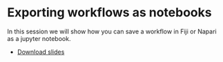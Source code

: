 # Exporting workflows as notebooks

In this session we will show how you can save a workflow in Fiji or Napari as a jupyter notebook.

* [Download slides](https://github.com/BiAPoL/Pasteur-NEUBIAS-training-school-on-Bioimage-Analysis/raw/main/docs/30_From_assistant_to_notebooks/10_exporting_workflows_as_notebooks/Exporting_workflows_as_notebooks.pdf)
